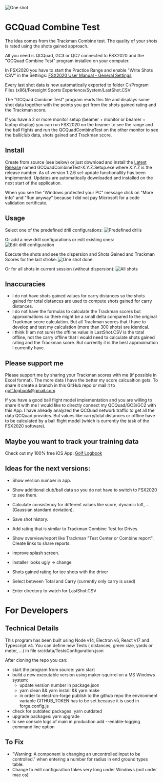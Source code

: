 ![One shot](screenshots/220106_GCQuadCombineTest_OneShot.png)

# GCQuad Combine Test

The idea comes from the Trackman Combine test. The quality of your shots is rated using the shots gained approach.

All you need is QCQuad, GC3 or QC2 connected to FSX2020 and the "GCQuad Combine Test" program installed on your
computer.

In FSX2020 you have to start the Practice Range and enable "Write Shots CSV" in the Settings:
[FSX2020 User Manual - General Settings](https://www.foresightsports.com/fsx-2020-user-manual#:~:text=Write%20Shots%20CSV%3A%20When%20enabled,game%20to%20assist%20with%20aim)

Every last shot data is now automatically exported to folder C:/Program Files (x86)/Foresight Sports
Experience/System/LastShot.CSV

The "GCQuad Combine Test" program reads this file and displays some shot data together with the points you get from the
shots gained rating and the Trackman score.

If you have a 2 or more monitor setup (beamer + monitor or beamer + laptop display) you can run FSX2020 on the beamer to
see the range and the ball flights and run the QCQuadCombineTest on the other monitor to see the ball/club data, shots
gained and Trackman score.

## Install

Create from source (see below) or just download and install
the [Latest Release](https://github.com/christianrehn/GCQuadCombineTest/releases) named
GCQuadCombineTest-X.Y.Z.Setup.exe where X.Y.Z is the release number. As of version 1.2.6 sel-update functionallity has
been implemented. Updates are automatically downloaded and installed on the next start of the application.

When you see the "Windows protected your PC" message click on "More info" and "Run anyway" because I did not pay
Microsoft for a code validation certificate.

## Usage

Select one of the predefined drill configurations:
![Predefined drills](screenshots/220106_GCQuadCombineTest_SelectDrill.png)

Or add a new drill configurations or edit existing ones:
![Edit drill configuration](screenshots/220106_GCQuadCombineTest_EditDrillConfiguration.png)

Execute the shots and see the dispersion and Shots Gained and Trackman Scores for the last stroke:
![One shot done](screenshots/220106_GCQuadCombineTest_OneShotDone.png)

Or for all shots in current session (without dispersion):
![All shots](screenshots/220106_GCQuadCombineTest_AllShots.png)

## Inaccuracies

* I do not have shots gained values for carry distances so the shots gained for total distances are used to compute
  shots gained for carry distances.
* I do not have the formulas to calculate the Trackman scores but approximations so there might be a small delta
  compared to the original Trackman score calculation. But all Trackman scores that I have to develop and test my
  calculation (more than 300 shots)  are identical.
* I think (I am not sure) the offline value in LastShot.CSV is the total offline, not the carry offline that I would
  need to calculate shots gained rating and the Trackman score. But currently it is the best approximation I currently
  have.

## Please support me

Please support me by sharing your Trackman scores with me (if possible in Excel format). The more data I have the better
my score calcualtion gets. To share it create a branch in this GitHub repo or mail it to golf.logbook@gmail.com.

If you have a good ball flight model implementation and you are willing to share it with me I would like to directly
connect my QCQuad/GC3/GC2 with this App. I have already analyzed the QCQuad network traffic to get all the data QCQuad
provides. But values like carry/total distances or offline have to be calculated by a ball flight model (which is
currently the task of the FSX2020 software).

## Maybe you want to track your training data

Check out my 100% free iOS App: [Golf Logbook](https://christianrehn.github.io/golf-logbook/)

## Ideas for the next versions:

* Show version number in app.
* Show additional club/ball data so you do not have to switch to FSX2020 to see them.
* Calculate consistency for different values like score, dynamic loft, ... (Gaussian standard deviation).
* Save shot history.
* Add rating that is similar to Trackman Combine Test for Drives.
* Show overview/report like Trackman "Test Center or Combine report". Create links to share reports.
* Improve splash screen.

* Installer looks ugly -> change
* Shots gained rating for tee shots with the driver
* Select between Total and Carry (currently only carry is used)
* Enter directory to watch for LastShot.CSV

# For Developers

## Technical Details

This program has been built using Node v14, Electron v6, React v17 and Typescript v4. You can define new Tests (
distances, green size, yards or meter, ...) in file src/data/TestsConfiguration.json

After cloning the repo you can:

* start the program from source: yarn start
* build a new executable version using maker-squirrel on a MS Windows system:
    * update version number in package.json
    * yarn clean && yarn install && yarn make
    * in order to electron-forge publish to the github repo the environment variable GITHUB_TOKEN has to be set because
      it is used in forge.config.js
* check for outdated packages: yarn outdated
* upgrade packages: yarn upgrade
* to see console logs of main in production add --enable-logging command line option

## To Fix

* "Warning: A component is changing an uncontrolled input to be controlled." when entering a number for radius in end
  ground types table.
* Change to edit configuration takes very long under Windows (not under mac os)
